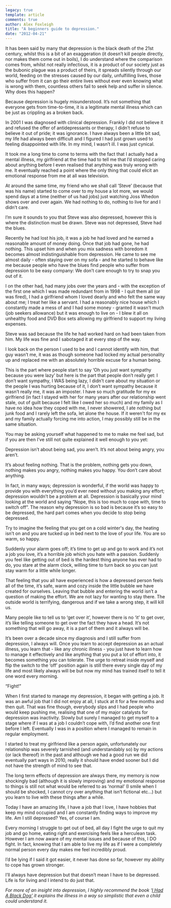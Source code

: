 ```yaml
---
legacy: true 
template: article 
comments: true 
author: Alex Foxleigh
title: "A beginners guide to depression."
date: "2012-04-21"
---
```


It has been said by many that depression is the black death of the 21st century, whilst this is a bit of an exaggeration (it doesn’t kill people directly, nor makes them come out in boils), I do understand where the comparison comes from, whilst not really infectious, it is a product of our society just as the bubonic plague was a product of theirs, it spreads silently through our world, feeding on the stresses caused by our daily, unfulfilling lives, those who suffer from it can go their entire lives without ever even knowing what is wrong with them, countless others fail to seek help and suffer in silence. Why does this happen?

Because depression is hugely misunderstood. It’s not something that everyone gets from time-to-time, it is a legitimate mental illness which can be just as crippling as a broken back.

In 2001 I was diagnosed with clinical depression. Frankly I did not believe it and refused the offer of antidepressants or therapy, I didn’t refuse to believe it out of pride; it was ignorance. I have always been a little bit sad, my life had always been difficult and I figured I had just grown used to feeling disappointed with life. In my mind, I wasn’t ill. I was just cynical.

It took me a long time to come to terms with the fact that I actually had a mental illness, my girlfriend at the time had to tell me that I’d stopped caring about anything before I even realised that anything was truly wrong with me. It eventually reached a point where the only thing that could elicit an emotional response from me at all was television.

At around the same time, my friend who we shall call ‘Steve’ (because that was his name) started to come over to my house a lot more, we would spend days at a time (neither of us had jobs) just watching Joss Whedon shows over and over again. We had nothing to do, nothing to live for and I didn’t care.

I’m sure it sounds to you that Steve was also depressed, however this is where the distinction must be drawn. Steve was not depressed, Steve had the blues.

Recently he had lost his job, it was a job he had loved and he earned a reasonable amount of money doing. Once that job had gone, he had nothing. This upset him and when you mix sadness with boredom it becomes almost indistinguishable from depression. He came to see me almost daily - often staying over on my sofa - and he started to behave like me because people who have the blues find people who suffer from depression to be easy company: We don’t care enough to try to snap you out of it.

I on the other had, had many jobs over the years and - with the exception of the first one which I was made redundant from in 1998 - I quit them all (or was fired), I had a girlfriend whom I loved dearly and who felt the same way about me; I treat her like a servant. I had a reasonably nice house which I constantly made a mess of and I had some money - granted it wasn’t much (job seekers allowance) but it was enough to live on - I blew it all on unhealthy food and DVD Box sets allowing my girlfriend to support my living expenses.

Steve was sad because the life he had worked hard on had been taken from him. My life was fine and I sabotaged it at every step of the way.

I look back on the person I used to be and I cannot identify with him, that guy wasn’t me, it was as though someone had locked my actual personality up and replaced me with an absolutely horrible excuse for a human being.

This is the part where people start to say ‘Oh you just want sympathy because you were lazy’ but here is the part that people don’t really get: I don’t want sympathy, I WAS being lazy, I didn’t care about my situation or the people I was hurting because of it, I don’t want sympathy because it wasn’t really me, it was an imposter. I have so much gratitude for my ex girlfriend (in fact I stayed with her for many years after our relationship went stale, out of guilt because I felt like I owed her so much) and my family as I have no idea how they coped with me, I never showered, I ate nothing but junk food and I rarely left the sofa, let alone the house. If it weren't for my ex and my family actually forcing me into action, I may possibly still be in the same situation.

You may be asking yourself what happened to me to make me feel sad, but if you are then I’ve still not quite explained it well enough to you yet:

Depression isn’t about being sad, you aren’t. It’s not about being angry, you aren’t.

It’s about feeling nothing. That is the problem, nothing gets you down, nothing makes you angry, nothing makes you happy. You don’t care about anything.

In fact, in many ways; depression is wonderful, if the world was happy to provide you with everything you’d ever need without you making any effort; depression wouldn’t be a problem at all. Depression is basically your mind looking at the world and saying “Nope, this is too much to cope with, time to switch off”. The reason why depression is so bad is because it’s so easy to be depressed, the hard part comes when you decide to stop being depressed.

Try to imagine the feeling that you get on a cold winter's day, the heating isn’t on and you are tucked up in bed next to the love of your life. You are so warm, so happy.

Suddenly your alarm goes off; it’s time to get up and go to work and it’s not a job you love, it’s a horrible job which you hate with a passion. Suddenly you feel like getting out of bed is the hardest thing anyone has ever had to do, you stare at the alarm clock, willing time to turn back so you can just stay warm for a little while longer.

That feeling that you all have experienced is how a depressed person feels all of the time, it’s safe, warm and cozy inside the little bubble we have created for ourselves. Leaving that bubble and entering the world isn’t a question of making the effort. We are not lazy for wanting to stay there. The outside world is terrifying, dangerous and if we take a wrong step, it will kill us.

Many people like to tell us to ‘get over it’, however there is no ‘it’ to get over, it’s like telling someone to get over the fact they have a head. It’s not something that will go away, it is a part of them and it always will be.

It’s been over a decade since my diagnosis and I still suffer from depression, I always will. Once you learn to accept depression as an actual illness, you learn that - like any chronic illness - you just have to learn how to manage it effectively and like anything that you put a lot of effort into, it becomes something you can tolerate. The urge to retreat inside myself and flip the switch to the ‘off’ position again is still there every single day of my life and most likely always will be but now my mind has trained itself to tell it one word every morning.

“Fight!”

When I first started to manage my depression, it began with getting a job. It was an awful job that I did not enjoy at all, I stuck at it for a few months and then quit. That was fine though, everybody slips and I had people who would keep pushing me, realising that one of my major catalysts for depression was inactivity. Slowly but surely I managed to get myself to a stage where if I was at a job I couldn’t cope with, I’d find another one first before I left. Eventually I was in a position where I managed to remain in regular employment.

I started to treat my girlfriend like a person again, unfortunately our relationship was severely tarnished (and understandably so) by my actions (or lack thereof) in the past and although we had a good run we did eventually part ways in 2010, really it should have ended sooner but I did not have the strength of mind to see that.

The long term effects of depression are always there, my memory is now shockingly bad (although it is slowly improving) and my emotional response to things is still not what would be referred to as ‘normal’ (I smile when I should be shocked, I cannot cry over anything that isn’t fictional etc...) but you learn to live with these things after a while.

Today I have an amazing life, I have a job that I love, I have hobbies that keep my mind occupied and I am constantly finding ways to improve my life. Am I still depressed? Yes, of course I am.

Every morning I struggle to get out of bed, all day I fight the urge to quit my job and go home, eating right and exercising feels like a herculean task. However I am now aware of my mental issues and because of this, I DO fight. In fact, knowing that I am able to live my life as if I were a completely normal person every day makes me feel incredibly proud.

I’d be lying if I said it got easier, it never has done so far, however my ability to cope has grown stronger.

I’ll always have depression but that doesn’t mean I have to be depressed. Life is for living and I intend to do just that.

_For more of an insight into depression, I highly recommend the book ‘[I Had A Black Dog’](http://www.amazon.co.uk/Had-Black-Dog-Matthew-Johnstone/dp/1845295897/ref=sr_1_1?ie=UTF8&qid=1334755296&sr=8-1) it explains the illness in a way so simplistic that even a child could understand it._
